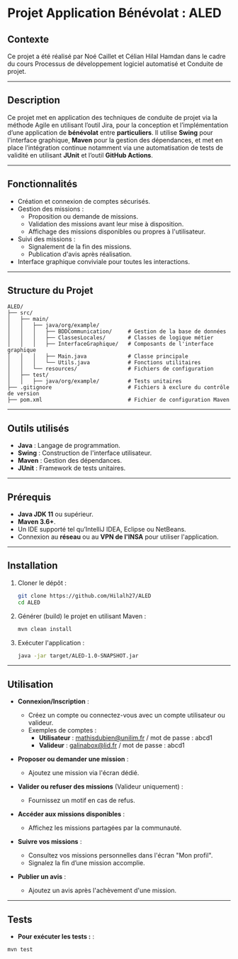 # Projet Application Bénévolat : ALED

## **Contexte**

Ce projet a été réalisé par Noé Caillet et Célian Hilal Hamdan dans le cadre du cours Processus de développement logiciel automatisé et Conduite de projet.

---

## **Description**

Ce projet met en application des techniques de conduite de projet via la méthode Agile en utilisant l’outil Jira, pour la conception et l’implémentation d’une application de **bénévolat** entre **particuliers**. Il utilise **Swing** pour l'interface graphique, **Maven** pour la gestion des dépendances, et met en place l’intégration continue notamment via une automatisation de tests de validité en utilisant **JUnit** et l’outil **GitHub Actions**.

---

## **Fonctionnalités**

- Création et connexion de comptes sécurisés.
- Gestion des missions :
  - Proposition ou demande de missions.
  - Validation des missions avant leur mise à disposition.
  - Affichage des missions disponibles ou propres à l'utilisateur.
- Suivi des missions :
  - Signalement de la fin des missions.
  - Publication d'avis après réalisation.
- Interface graphique conviviale pour toutes les interactions.

---

## **Structure du Projet**

```
ALED/
├── src/
│   ├── main/
│   │   ├── java/org/example/
│   │   │   ├── BDDCommunication/     # Gestion de la base de données
│   │   │   ├── ClassesLocales/       # Classes de logique métier
│   │   │   ├── InterfaceGraphique/   # Composants de l'interface graphique
│   │   │   ├── Main.java             # Classe principale
│   │   │   └── Utils.java            # Fonctions utilitaires
│   │   └── resources/                # Fichiers de configuration
│   ├── test/
│   │   ├── java/org/example/         # Tests unitaires
├── .gitignore                        # Fichiers à exclure du contrôle de version
├── pom.xml                           # Fichier de configuration Maven

```

---

## **Outils utilisés**

- **Java** : Langage de programmation.
- **Swing** : Construction de l'interface utilisateur.
- **Maven** : Gestion des dépendances.
- **JUnit** : Framework de tests unitaires.

---

## **Prérequis**

- **Java JDK 11** ou supérieur.
- **Maven 3.6+**.
- Un IDE supporté tel qu’IntelliJ IDEA, Eclipse ou NetBeans.
- Connexion au **réseau** ou au **VPN de l'INSA** pour utiliser l'application.

---

## **Installation**

1. Cloner le dépôt :
   ```bash
   git clone https://github.com/Hilalh27/ALED
   cd ALED

2. Générer (build) le projet en utilisant Maven :
   ```bash
   mvn clean install

3. Exécuter l'application :
   ```bash
   java -jar target/ALED-1.0-SNAPSHOT.jar

---

## **Utilisation**

- **Connexion/Inscription** :
  - Créez un compte ou connectez-vous avec un compte utilisateur ou valideur.
  - Exemples de comptes :
    - **Utilisateur** : mathisdubien@unilim.fr / mot de passe : abcd1
    - **Valideur** : galinabox@lid.fr / mot de passe : abcd1

- **Proposer ou demander une mission** :
  - Ajoutez une mission via l'écran dédié.

- **Valider ou refuser des missions** (Valideur uniquement) :
  - Fournissez un motif en cas de refus.

- **Accéder aux missions disponibles** :
  - Affichez les missions partagées par la communauté.

- **Suivre vos missions** :
  - Consultez vos missions personnelles dans l'écran "Mon profil".
  - Signalez la fin d’une mission accomplie.

- **Publier un avis** :
  - Ajoutez un avis après l'achèvement d'une mission.

---

## **Tests**

- **Pour exécuter les tests :** :

```bash
mvn test

